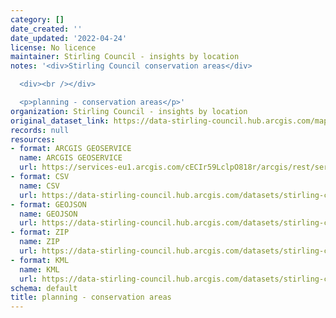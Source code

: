 ```yaml
---
category: []
date_created: ''
date_updated: '2022-04-24'
license: No licence
maintainer: Stirling Council - insights by location
notes: '<div>Stirling Council conservation areas</div>

  <div><br /></div>

  <p>planning - conservation areas</p>'
organization: Stirling Council - insights by location
original_dataset_link: https://data-stirling-council.hub.arcgis.com/maps/stirling-council::planning-conservation-areas
records: null
resources:
- format: ARCGIS GEOSERVICE
  name: ARCGIS GEOSERVICE
  url: https://services-eu1.arcgis.com/cECIr59LclpO818r/arcgis/rest/services/Planning_Conservation_Areas_HES/FeatureServer/8
- format: CSV
  name: CSV
  url: https://data-stirling-council.hub.arcgis.com/datasets/stirling-council::planning-conservation-areas.csv?outSR=%7B%22latestWkid%22%3A27700%2C%22wkid%22%3A27700%7D
- format: GEOJSON
  name: GEOJSON
  url: https://data-stirling-council.hub.arcgis.com/datasets/stirling-council::planning-conservation-areas.geojson?outSR=%7B%22latestWkid%22%3A27700%2C%22wkid%22%3A27700%7D
- format: ZIP
  name: ZIP
  url: https://data-stirling-council.hub.arcgis.com/datasets/stirling-council::planning-conservation-areas.zip?outSR=%7B%22latestWkid%22%3A27700%2C%22wkid%22%3A27700%7D
- format: KML
  name: KML
  url: https://data-stirling-council.hub.arcgis.com/datasets/stirling-council::planning-conservation-areas.kml?outSR=%7B%22latestWkid%22%3A27700%2C%22wkid%22%3A27700%7D
schema: default
title: planning - conservation areas
---
```

